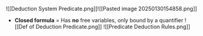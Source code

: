 ![[Deduction System Predicate.png]]![[Pasted image 20250130154858.png]]
- **Closed formula** = Has **no** free variables, only bound by a quantifier
 ![[Def of Deduction Predicate.png]]
 ![[Predicate Deduction Rules.png]]
